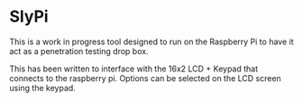 SlyPi
=====

This is a work in progress tool designed to run on the Raspberry Pi to have it act as a penetration testing drop box.

This has been written to interface with the 16x2 LCD + Keypad that connects to the raspberry pi. Options can be selected on the LCD screen using the keypad.